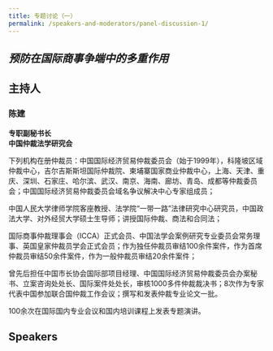 ```yaml
---
title: 专题讨论（一）
permalink: /speakers-and-moderators/panel-discussion-1/
---
```


## _预防在国际商事争端中的多重作用_

## 主持人

### 陈建<br>
**专职副秘书长<br>
中国仲裁法学研究会**

下列机构在册仲裁员：中国国际经济贸易仲裁委员会（始于1999年），科隆坡区域仲裁中心，吉尔吉斯斯坦国际仲裁院、柬埔寨国家商业仲裁中心，上海、天津、重庆、深圳、石家庄、哈尔滨、武汉、南京、海南、廊坊、青岛、成都等仲裁委员会；中国国际经济贸易仲裁委员会域名争议解决中心专家组成员；

中国人民大学律师学院客座教授、法学院“一带一路”法律研究中心研究员，中国政法大学、对外经贸大学硕士生导师；讲授国际仲裁、商法和合同法；

国际商事仲裁理事会（ICCA）正式会员、中国法学会案例研究专业委员会常务理事、英国皇家仲裁员学会正式会员；作为独任仲裁员审结100余件案件，作为首席仲裁员审结50余件案件，作为一般仲裁员审结20余件案件；

曾先后担任中国市长协会国际部项目经理、中国国际经济贸易仲裁委员会办案秘书、立案咨询处处长、国际案件处处长，审核1000多件仲裁裁决书；8次作为专家代表中国参加联合国仲裁工作会议；撰写和发表仲裁专业论文一批。

100余次在国际国内专业会议和国内培训课程上发表专题演讲。

## Speakers
